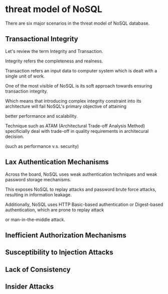 # threat model of NoSQL
There are six major scenarios in the threat model of NoSQL database.

## Transactional Integrity
Let's review the term Integrity and Transaction.

Integrity refers the completeness and realness.

Transaction refers an input data to computer system which is dealt with a single unit of work.

One of the most visible of NoSQL is its soft approach towards ensuring transaction integrity. 

Which means that introducing complex integrity constraint into its architecture will fail NoSQL's primary objective of attaining

better performance and scalability.

Technique such as ATAM (Architectural Trade-off Analysis Method) specificially deal with trade-off in quality requirements in architecural decision.

(such as performance v.s. security)

## Lax Authentication Mechanisms
Across the board, NoSQL uses weak authentication techniques and weak password storage mechanisms. 

This exposes NoSQL to replay attacks and password brute force attacks, resulting in information leakage. 

Additionally, NoSQL uses HTTP Basic-based authentication or Digest-based authentication, which are prone to replay attack 

or man-in-the-middle attack.

## Inefficient Authorization Mechanisms
## Susceptibility to Injection Attacks
## Lack of Consistency
## Insider Attacks
